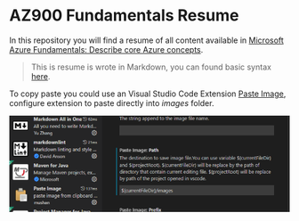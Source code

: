 # AZ900 Fundamentals Resume

In this repository you will find a resume of all content available in [Microsoft Azure Fundamentals: Describe core Azure concepts](https://docs.microsoft.com/en-us/learn/paths/az-900-describe-cloud-concepts/).

> This is resume is wrote in Markdown, you can found basic syntax [here](https://www.markdownguide.org/basic-syntax/).

To copy paste you could use an Visual Studio Code Extension [Paste Image](https://marketplace.visualstudio.com/items?itemName=sakamoto66.vscode-paste-image), configure extension to paste directly into _images_ folder.

![](images/2022-05-05-15-18-40.png)